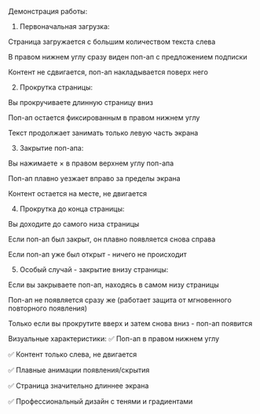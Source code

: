 Демонстрация работы:
1. Первоначальная загрузка:

Страница загружается с большим количеством текста слева

В правом нижнем углу сразу виден поп-ап с предложением подписки

Контент не сдвигается, поп-ап накладывается поверх него

2. Прокрутка страницы:

Вы прокручиваете длинную страницу вниз

Поп-ап остается фиксированным в правом нижнем углу

Текст продолжает занимать только левую часть экрана

3. Закрытие поп-апа:

Вы нажимаете × в правом верхнем углу поп-апа

Поп-ап плавно уезжает вправо за пределы экрана

Контент остается на месте, не двигается

4. Прокрутка до конца страницы:

Вы доходите до самого низа страницы

Если поп-ап был закрыт, он плавно появляется снова справа

Если поп-ап уже был открыт - ничего не происходит

5. Особый случай - закрытие внизу страницы:

Если вы закрываете поп-ап, находясь в самом низу страницы

Поп-ап не появляется сразу же (работает защита от мгновенного повторного появления)

Только если вы прокрутите вверх и затем снова вниз - поп-ап появится

Визуальные характеристики:
✅ Поп-ап в правом нижнем углу

✅ Контент только слева, не двигается

✅ Плавные анимации появления/скрытия

✅ Страница значительно длиннее экрана

✅ Профессиональный дизайн с тенями и градиентами

